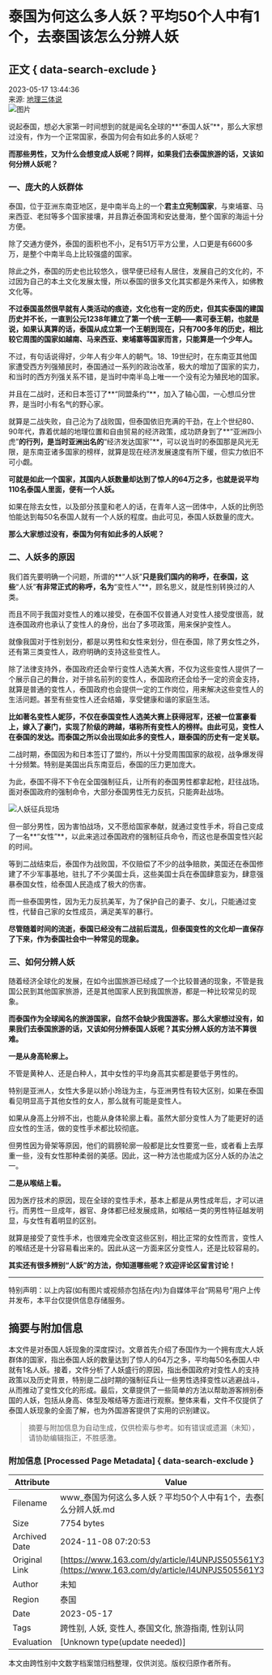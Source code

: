 # 泰国为何这么多人妖？平均50个人中有1个，去泰国该怎么分辨人妖

## 正文 { data-search-exclude }


2023-05-17 13:44:36  
来源: [地理三体说](https://www.163.com/dy/media/T1676972448858.html)  
![图片](https://static.ws.126.net/163/f2e/dy_media/dy_media/static/images/ipLocation.f6d00eb.svg)

说起泰国，想必大家第一时间想到的就是闻名全球的**“泰国人妖”**，那么大家想过没有，作为一个正常国家，泰国为何会有如此多的人妖呢？

**而那些男性，又为什么会想变成人妖呢？同样，如果我们去泰国旅游的话，又该如何分辨人妖呢？**

### 一、庞大的人妖群体

泰国，位于亚洲东南亚地区，是中南半岛上的一个**君主立宪制国家**，与柬埔寨、马来西亚、老挝等多个国家接壤，并且靠近泰国湾和安达曼海，整个国家的海运十分方便。

除了交通方便外，泰国的面积也不小，足有51万平方公里，人口更是有6600多万，是整个中南半岛上比较强盛的国家。

除此之外，泰国的历史也比较悠久，很早便已经有人居住，发展自己的文化的，不过因为自己的本土文化发展太慢，所以泰国的很多文化其实都是外来传入，如佛教文化等。

**不过泰国虽然很早就有人类活动的痕迹，文化也有一定的历史，但其实泰国的建国历史并不长，一直到公元1238年建立了第一个统一王朝——素可泰王朝，也就是说，如果认真算的话，泰国从成立第一个王朝到现在，只有700多年的历史，相比较它周围的国家如越南、马来西亚、柬埔寨等国家而言，只能算是一个少年人。**

不过，有句话说得好，少年人有少年人的朝气。18、19世纪时，在东南亚其他国家遭受西方列强殖民时，泰国通过一系列的政治改革，极大的增加了国家的实力，和当时的西方列强关系不错，是当时中南半岛上唯一一个没有沦为殖民地的国家。

并且在二战时，还和日本签订了**“同盟条约”**，加入了轴心国，一心想瓜分世界，是当时小有名气的野心家。

就算是二战失败，自己沦为了战败国，但泰国依旧充满的干劲，在上个世纪80、90年代，靠着优越的地理位置和自由贸易的经济政策，成功跻身到了**“亚洲四小虎”**的行列，是当时亚洲出名的**“经济发达国家”**，可以说当时的泰国那是风光无限，是东南亚诸多国家的榜样，就算是现在经济发展速度有所下缓，但实力依旧不可小觑。

**可就是如此一个国家，其国内人妖数量却达到了惊人的64万之多，也就是说平均110名泰国人里面，便有一个人妖。**

如果在除去女性，以及部分孩童和老人的话，在青年人这一团体中，人妖的比例恐怕能达到每50名泰国人就有一个人妖的程度。由此可见，泰国人妖数量的庞大。

**那么大家想过没有，泰国为何有如此多的人妖呢？**

### 二、人妖多的原因

我们首先要明确一个问题，所谓的**“人妖”**只是我们国内的称呼，在泰国，这些**“人妖”**有非常正式的称呼，名为**“变性人”**，顾名思义，就是性别转换过的人类。

而且不同于我国对变性人的难以接受，在泰国不仅普通人对变性人接受度很高，就连泰国政府也承认了变性人的身份，出台了多项政策，用来保护变性人。

就像我国对于性别划分，都是以男性和女性来划分，但在泰国，除了男女性之外，还有第三类变性人，政府明确的支持这些变性人。

除了法律支持外，泰国政府还会举行变性人选美大赛，不仅为这些变性人提供了一个展示自己的舞台，对于排名前列的变性人，泰国政府还会给予一定的资金支持，就算是普通的变性人，泰国政府也会提供一定的工作岗位，用来解决这些变性人的生活问题。甚至有些变性人还会结婚，享受健康和谐的家庭生活。

**比如著名变性人妮莎，不仅在泰国变性人选美大赛上获得冠军，还被一位富豪看上，嫁入了豪门，实现了阶级的跨越，堪称所有变性人的榜样。由此可见，变性人在泰国的发达。而泰国之所以会出现如此多的变性人，跟泰国的历史有一定关联。**

二战时期，泰国因为和日本签订了盟约，所以十分受周围国家的敌视，战争爆发得十分频繁。特别是美国出兵东南亚后，泰国的压力更加庞大。

为此，泰国不得不下令在全国强制征兵，让所有的泰国男性都拿起枪，赶往战场。面对泰国政府的强制命令，大部分泰国男性无力反抗，只能奔赴战场。

![人妖征兵现场](https://static.ws.126.net/163/d2b/dy_media/dy_media/static/images/ipLocation.f6d00eb.svg)

但一部分男性，因为害怕战场，又不愿给国家奉献，就通过变性手术，将自己变成了一名**“女性”**，以此来逃过泰国政府的强制征兵命令，而这也是泰国变性兴起的时间。

等到二战结束后，泰国作为战败国，不仅赔偿了不少的战争赔款，美国还在泰国修建了不少军事基地，驻扎了不少美国士兵，这些美国士兵在泰国肆意妄为，肆意强暴泰国女性，给泰国人民造成了极大的伤害。

而一些泰国男性，因为无力反抗美军，为了保护自己的妻子、女儿，只能通过变性，代替自己家的女性成员，满足美军的暴行。

**尽管随着时间的流逝，泰国已经没有二战前后混乱，但泰国变性的文化却一直保存了下来，作为泰国社会中一种常见的现象。**

### 三、如何分辨人妖

随着经济全球化的发展，在如今出国旅游已经成了一个比较普通的现象，不管是我国公民到其他国家旅游，还是其他国家人民到我国旅游，都是一种比较常见的现象。

**而泰国作为全球闻名的旅游国家，自然不会缺少我国游客。那么大家想过没有，如果我们去泰国旅游的话，又该如何分辨泰国人妖呢？其实分辨人妖的方法不算很难。**

**一是从身高轮廓上。**

不管是黄种人、还是白种人，其中女性的平均身高其实都是要低于男性的。

特别是亚洲人，女性大多是以娇小玲珑为主，与亚洲男性有较大区别，如果在泰国看见明显高于其他女性的女人，那么就有可能是变性人。

如果从身高上分辨不出，也能从身体轮廓上看。虽然大部分变性人为了能更好的适应女性的生活，做的变性手术都比较彻底。

但男性因为骨架等原因，他们的肩膀轮廓一般都是比女性要宽一些，或者看上去厚重一些，没有女性那种柔弱的美感。因此，这一种方法也能成为区分人妖的办法之一。

**二是从喉结上看。**

因为医疗技术的原因，现在全球的变性手术，基本上都是从男性成年后，才可以进行。而男性一旦成年，器官、身体都已经发展成熟，如喉结一类的男性特征越发明显，与女性有着明显的区别。

就算是接受了变性手术，也很难完全改变这些区别，相比正常的女性而言，变性人的喉结还是十分容易看出来的。因此从这一方面来区分变性人，还是比较容易的。

**其实还有很多辨别“人妖”的方法，你知道哪些呢？欢迎评论区留言讨论！**

---

特别声明：以上内容(如有图片或视频亦包括在内)为自媒体平台“网易号”用户上传并发布，本平台仅提供信息存储服务。

## 摘要与附加信息

<!-- tcd_abstract -->
本文件是对泰国人妖现象的深度探讨。文章首先介绍了泰国作为一个拥有庞大人妖群体的国家，指出泰国人妖的数量达到了惊人的64万之多，平均每50名泰国人中就有1名人妖。接着，文件分析了人妖盛行的原因，指出泰国政府对变性人的支持政策以及历史背景，特别是二战时期的强制征兵让一些男性选择变性以逃避战斗，从而推动了变性文化的形成。最后，文章提供了一些简单的方法以帮助游客辨别泰国的人妖，包括从身高、体型及喉结等方面进行观察。整体来看，文件不仅提供了泰国人妖现象的全面了解，也为外国游客提供了实用的识别建议。
<!-- tcd_abstract_end -->

> 摘要与附加信息为自动生成，仅供检索与参考。如有错误或遗漏（未知），请协助编辑指正，不胜感激。

### 附加信息 [Processed Page Metadata] { data-search-exclude }

| Attribute       | Value                                  |
|-----------------|----------------------------------------|
| Filename        | www_泰国为何这么多人妖？平均50个人中有1个，去泰国该怎么分辨人妖.md                             |
| Size            | 7754 bytes                           |
| Archived Date   | 2024-11-08 07:20:53                             |
| Original Link   | [https://www.163.com/dy/article/I4UNPJS505561Y3Y.html](https://www.163.com/dy/article/I4UNPJS505561Y3Y.html)                       |
| Author          | 未知                               |
| Region          | 泰国                               |
| Date            | 2023-05-17                                 |
| Tags            | 跨性别, 人妖, 变性人, 泰国文化, 旅游指南, 性别认同                                 |
| Evaluation            | [Unknown type(update needed)]                                 |
<!-- tcd_table_end -->

本文由跨性别中文数字档案馆归档整理，仅供浏览。版权归原作者所有。
